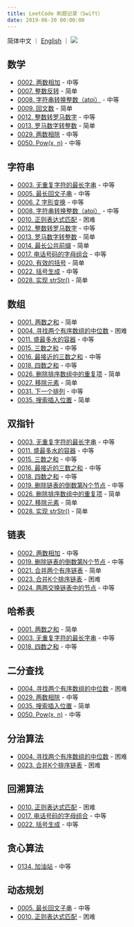 ```yaml
---
title: LeetCode 刷题记录（Swift）
date: 2019-06-30 00:00:00
---
```


简体中文 ｜ [English](leetcode/index-en) ｜ [![](https://img.shields.io/badge/GitHub-Fork-brightgreen)](https://github.com/fiteen/LeetCode_Swift)

## 数学

- [0002. 两数相加](leetcode/0002) - 中等
- [0007. 整数反转](leetcode/0007) - 简单
- [0008. 字符串转换整数（atoi）](leetcode/0008) - 中等
- [0009. 回文数](leetcode/0009) - 简单
- [0012. 整数转罗马数字](leetcode/0012) - 中等
- [0013. 罗马数字转整数](leetcode/0013) - 简单
- [0029. 两数相除](leetcode/0029) - 中等
- [0050. Pow(x, n)](leetcode/0050) - 中等

## 字符串

- [0003. 无重复字符的最长字串](leetcode/0003) - 中等
- [0005. 最长回文子串](leetcode/0005) - 中等
- [0006. Z 字形变换](leetcode/0006) - 中等
- [0008. 字符串转换整数（atoi）](leetcode/0008) - 中等
- [0010. 正则表达式匹配](leetcode/0010) - 困难
- [0012. 整数转罗马数字](leetcode/0012) - 中等
- [0013. 罗马数字转整数](leetcode/0013) - 简单
- [0014. 最长公共前缀](leetcode/0014) - 简单
- [0017. 电话号码的字母组合](leetcode/0017) - 中等
- [0020. 有效的括号](leetcode/0020) - 简单
- [0022. 括号生成](leetcode/0022) - 中等
- [0028. 实现 strStr()](leetcode/0028) - 简单

## 数组

- [0001. 两数之和](leetcode/0001) - 简单
- [0004. 寻找两个有序数组的中位数](leetcode/0004) - 困难
- [0011. 盛最多水的容器](leetcode/0011) - 中等
- [0015. 三数之和](leetcode/0015) - 中等
- [0016. 最接近的三数之和](leetcode/0016) - 中等
- [0018. 四数之和](leetcode/0018) - 中等
- [0026. 删除排序数组中的重复项](leetcode/0026) - 简单
- [0027. 移除元素](leetcode/0027) - 简单
- [0031. 下一个排列](leetcode/0031) - 中等
- [0035. 搜索插入位置](leetcode/0035) - 简单

## 双指针

- [0003. 无重复字符的最长字串](leetcode/0003) - 中等
- [0011. 盛最多水的容器](leetcode/0011) - 中等
- [0015. 三数之和](leetcode/0015) - 中等
- [0016. 最接近的三数之和](leetcode/0016) - 中等
- [0018. 四数之和](leetcode/0018) - 中等
- [0019. 删除链表的倒数第N个节点](leetcode/0019) - 中等
- [0026. 删除排序数组中的重复项](leetcode/0026) - 简单
- [0027. 移除元素](leetcode/0027) - 简单
- [0028. 实现 strStr()](leetcode/0028) - 简单

## 链表

- [0002. 两数相加](leetcode/0002) - 中等
- [0019. 删除链表的倒数第N个节点](leetcode/0019) - 中等
- [0021. 合并两个有序链表](leetcode/0021) - 简单
- [0023. 合并K个排序链表](leetcode/0023) - 困难
- [0024. 两两交换链表中的节点](leetcode/0024) - 中等

## 哈希表

- [0001. 两数之和](leetcode/0001) - 简单
- [0003. 无重复字符的最长字串](leetcode/0003) - 中等
- [0018. 四数之和](leetcode/0018) - 中等

## 二分查找

- [0004. 寻找两个有序数组的中位数](leetcode/0004) - 困难
- [0029. 两数相除](leetcode/0029) - 中等
- [0035. 搜索插入位置](leetcode/0035) - 简单
- [0050. Pow(x, n)](leetcode/0050) - 中等

## 分治算法

- [0004. 寻找两个有序数组的中位数](leetcode/0004) - 困难
- [0023. 合并K个排序链表](leetcode/0023) - 困难

## 回溯算法

- [0010. 正则表达式匹配](leetcode/0010) - 困难
- [0017. 电话号码的字母组合](leetcode/0017) - 中等
- [0022. 括号生成](leetcode/0022) - 中等

## 贪心算法

- [0134. 加油站](leetcode/0134) - 中等

## 动态规划

- [0005. 最长回文子串](leetcode/0005) - 中等
- [0010. 正则表达式匹配](leetcode/0010) - 困难

